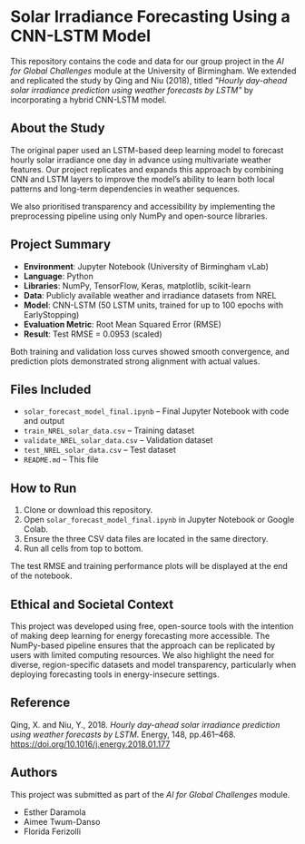 # Solar Irradiance Forecasting Using a CNN-LSTM Model

This repository contains the code and data for our group project in the *AI for Global Challenges* module at the University of Birmingham. We extended and replicated the study by Qing and Niu (2018), titled *"Hourly day-ahead solar irradiance prediction using weather forecasts by LSTM"* by incorporating a hybrid CNN-LSTM model.

## About the Study

The original paper used an LSTM-based deep learning model to forecast hourly solar irradiance one day in advance using multivariate weather features. Our project replicates and expands this approach by combining CNN and LSTM layers to improve the model’s ability to learn both local patterns and long-term dependencies in weather sequences.

We also prioritised transparency and accessibility by implementing the preprocessing pipeline using only NumPy and open-source libraries.

## Project Summary

- **Environment**: Jupyter Notebook (University of Birmingham vLab)
- **Language**: Python
- **Libraries**: NumPy, TensorFlow, Keras, matplotlib, scikit-learn
- **Data**: Publicly available weather and irradiance datasets from NREL
- **Model**: CNN-LSTM (50 LSTM units, trained for up to 100 epochs with EarlyStopping)
- **Evaluation Metric**: Root Mean Squared Error (RMSE)
- **Result**: Test RMSE = 0.0953 (scaled)

Both training and validation loss curves showed smooth convergence, and prediction plots demonstrated strong alignment with actual values.

## Files Included

- `solar_forecast_model_final.ipynb` – Final Jupyter Notebook with code and output
- `train_NREL_solar_data.csv` – Training dataset
- `validate_NREL_solar_data.csv` – Validation dataset
- `test_NREL_solar_data.csv` – Test dataset
- `README.md` – This file

## How to Run

1. Clone or download this repository.
2. Open `solar_forecast_model_final.ipynb` in Jupyter Notebook or Google Colab.
3. Ensure the three CSV data files are located in the same directory.
4. Run all cells from top to bottom.

The test RMSE and training performance plots will be displayed at the end of the notebook.

## Ethical and Societal Context

This project was developed using free, open-source tools with the intention of making deep learning for energy forecasting more accessible. The NumPy-based pipeline ensures that the approach can be replicated by users with limited computing resources. We also highlight the need for diverse, region-specific datasets and model transparency, particularly when deploying forecasting tools in energy-insecure settings.

## Reference

Qing, X. and Niu, Y., 2018. *Hourly day-ahead solar irradiance prediction using weather forecasts by LSTM*. Energy, 148, pp.461–468. https://doi.org/10.1016/j.energy.2018.01.177

## Authors

This project was submitted as part of the *AI for Global Challenges* module.

- Esther Daramola
- Aimee Twum-Danso
- Florida Ferizolli
